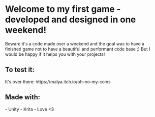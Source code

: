 <h1>Welcome to my first game - developed and designed in one weekend!</h1>

Beware it's a code made over a weekend and the goal was to have a finished game not to have a beautiful and performant code base ;)
But I would be happy if it helps you with your projects!

<h2>To test it: </h2>
It's over there: https://malya.itch.io/oh-no-my-coins

<h2>Made with: </h2>
- Unity
- Krita
- Love <3

